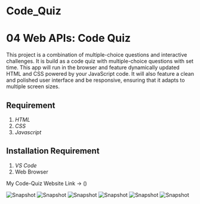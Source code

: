# Code_Quiz
# 04 Web APIs: Code Quiz

This project is a combination of multiple-choice questions and interactive challenges. It is build as a code quiz with multiple-choice questions with set time. This app will run in the browser and feature dynamically updated HTML and CSS powered by your JavaScript code. It will also feature a clean and polished user interface and be responsive, ensuring that it adapts to multiple screen sizes.

## Requirement
1. *HTML*
2. *CSS*
3. *Javascript*

## Installation Requirement
1. *VS Code*
2. Web Browser





My Code-Quiz Website Link ->  ()


![Snapshot]()
![Snapshot]()
![Snapshot]()
![Snapshot]()
![Snapshot]()
![Snapshot]()